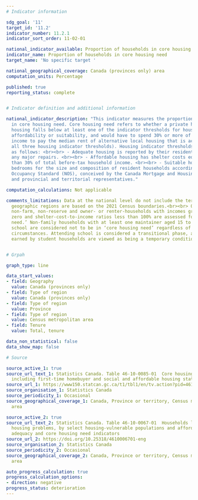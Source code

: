```yaml
---
# Indicator information

sdg_goal: '11'
target_id: '11.2'
indicator_number: 11.2.1
indicator_sort_order: 11-02-01

national_indicator_available: Proportion of households in core housing need
indicator_name: Proportion of households in core housing need
target_name: 'No specific target '

national_geographical_coverage: Canada (provinces only) area
computation_units: Percentage

published: true
reporting_status: complete


# Indicator definition and additional information

national_indicator_description: "This indicator measures the proportion of households
  in core housing need. Core housing need refers to whether a private household's
  housing falls below at least one of the indicator thresholds for housing adequacy,
  affordability or suitability, and would have to spend 30% or more of its total before-tax
  income to pay the median rent of alternative local housing that is acceptable (attains
  all three housing indicator thresholds). Housing indicator thresholds are defined
  as follows: <br><br> - Adequate housing is reported by their residents as not requiring
  any major repairs. <br><br> - Affordable housing has shelter costs equal to less
  than 30% of total before-tax household income. <br><br> - Suitable housing has enough
  bedrooms for the size and composition of resident households according to the National
  Occupancy Standard (NOS), conceived by the Canada Mortgage and Housing Corporation
  and provincial and territorial representatives."

computation_calculations: Not applicable

comments_limitations: Data at the national level do not include the territories. All
  geographic regions are based on the 2021 Census boundaries.<br><br> Only private,
  non-farm, non-reserve and owner- or renter-households with incomes greater than
  zero and shelter-cost-to-income ratios less than 100% are assessed for ‘core housing
  need.’ Non-family households with at least one maintainer aged 15 to 29 attending
  school are considered not to be in ‘core housing need’ regardless of their housing
  circumstances. Attending school is considered a transitional phase, and low incomes
  earned by student households are viewed as being a temporary condition.


# Grpah

graph_type: line

data_start_values:
- field: Geography
  value: Canada (provinces only)
- field: Type of region
  value: Canada (provinces only)
- field: Type of region
  value: Province
- field: Type of region
  value: Census metropolitan area
- field: Tenure
  value: Total, tenure

data_non_statistical: false
data_show_map: false

# Source

source_active_1: true
source_url_text_1: Statistics Canada. Table 46-10-0085-01  Core housing need, by tenure
  including first-time homebuyer and social and affordable housing status
source_url_1: https://www150.statcan.gc.ca/t1/tbl1/en/tv.action?pid=4610008501
source_organisation_1: Statistics Canada
source_periodicity_1: Occasional
source_geographical_coverage_1: Canada, Province or territory, Census metropolitan
  area

source_active_2: true
source_url_text_2: Statistics Canada. Table 46-10-0067-01  Households living with
  housing problems, by select housing-vulnerable populations and affordability, suitability,
  adequacy and core housing need indicators
source_url_2: https://doi.org/10.25318/4610006701-eng
source_organisation_2: Statistics Canada
source_periodicity_2: Occasional
source_geographical_coverage_2: Canada, Province or territory, Census metropolitan
  area

auto_progress_calculation: true
progress_calculation_options:
- direction: negative
progress_status: deterioration
---
```

